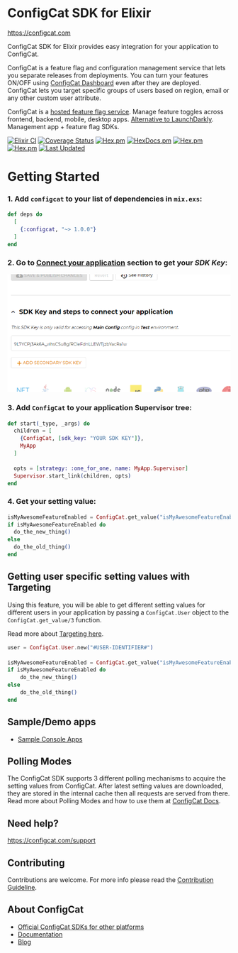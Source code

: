 # ConfigCat SDK for Elixir

https://configcat.com

ConfigCat SDK for Elixir provides easy integration for your application to ConfigCat.

ConfigCat is a feature flag and configuration management service that lets you separate releases from deployments. You can turn your features ON/OFF using [ConfigCat Dashboard](http://app.configcat.com) even after they are deployed. ConfigCat lets you target specific groups of users based on region, email or any other custom user attribute.

ConfigCat is a [hosted feature flag service](http://configcat.com). Manage feature toggles across frontend, backend, mobile, desktop apps. [Alternative to LaunchDarkly](http://configcat.com). Management app + feature flag SDKs.

[![Elixir CI](https://github.com/configcat/elixir-sdk/actions/workflows/elixir-ci.yml/badge.svg?branch=main)](https://github.com/configcat/elixir-sdk/actions/workflows/elixir-ci.yml)
[![Coverage Status](https://codecov.io/github/configcat/elixir-sdk/badge.svg?branch=main)](https://codecov.io/github/configcat/elixir-sdk?branch=main)
[![Hex.pm](https://img.shields.io/hexpm/v/configcat.svg?style=circle)](https://hex.pm/packages/configcat)
[![HexDocs.pm](https://img.shields.io/badge/hex-docs-lightgreen.svg)](https://hexdocs.pm/configcat/)
[![Hex.pm](https://img.shields.io/hexpm/dt/configcat.svg?style=circle)](https://hex.pm/packages/configcat)
[![Hex.pm](https://img.shields.io/hexpm/l/configcat.svg)](https://hex.pm/packages/configcat)
[![Last Updated](https://img.shields.io/github/last-commit/configcat/elixir-sdk.svg)](https://github.com/configcat/elixir-sdk/commits/main)


# Getting Started

### 1. Add `configcat` to your list of dependencies in `mix.exs`:

```elixir
def deps do
  [
    {:configcat, "~> 1.0.0"}
  ]
end
```

### 2. Go to <a href="https://app.configcat.com/sdkkey" target="_blank">Connect your application</a> section to get your *SDK Key*:
![SDK-KEY](https://raw.githubusercontent.com/ConfigCat/elixir-sdk/main/assets/readme02-2.png  "SDK-KEY")

### 3. Add `ConfigCat` to your application Supervisor tree:

```elixir
def start(_type, _args) do
  children = [
    {ConfigCat, [sdk_key: "YOUR SDK KEY"]},
    MyApp
  ]

  opts = [strategy: :one_for_one, name: MyApp.Supervisor]
  Supervisor.start_link(children, opts)
end
```

### 4. Get your setting value:

```elixir
isMyAwesomeFeatureEnabled = ConfigCat.get_value("isMyAwesomeFeatureEnabled", false)
if isMyAwesomeFeatureEnabled do
  do_the_new_thing()
else
  do_the_old_thing()
end
```

## Getting user specific setting values with Targeting

Using this feature, you will be able to get different setting values for different users in your application by passing a `ConfigCat.User` object to the `ConfigCat.get_value/3` function.

Read more about [Targeting here](https://configcat.com/docs/advanced/targeting/).

```elixir
user = ConfigCat.User.new("#USER-IDENTIFIER#")

isMyAwesomeFeatureEnabled = ConfigCat.get_value("isMyAwesomeFeatureEnabled", false, user)
if isMyAwesomeFeatureEnabled do
    do_the_new_thing()
else
    do_the_old_thing()
end
```

## Sample/Demo apps

- [Sample Console Apps](https://github.com/configcat/elixir-sdk/tree/main/samples)

## Polling Modes

The ConfigCat SDK supports 3 different polling mechanisms to acquire the setting values from ConfigCat. After latest setting values are downloaded, they are stored in the internal cache then all requests are served from there. Read more about Polling Modes and how to use them at [ConfigCat Docs](https://configcat.com/docs/sdk-reference/elixir/).

## Need help?

https://configcat.com/support

## Contributing

Contributions are welcome. For more info please read the [Contribution Guideline](CONTRIBUTING.md).

## About ConfigCat

- [Official ConfigCat SDKs for other platforms](https://github.com/configcat)
- [Documentation](https://configcat.com/docs)
- [Blog](https://configcat.com/blog)
